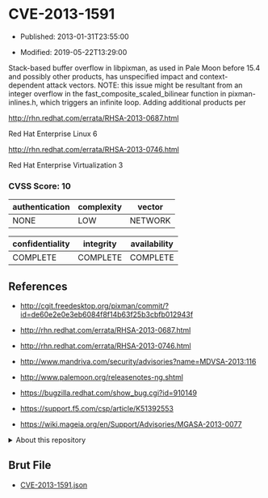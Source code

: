 # CVE-2013-1591

- Published: 2013-01-31T23:55:00

- Modified: 2019-05-22T13:29:00

Stack-based buffer overflow in libpixman, as used in Pale Moon before 15.4 and possibly other products, has unspecified impact and context-dependent attack vectors.  NOTE: this issue might be resultant from an integer overflow in the fast_composite_scaled_bilinear function in pixman-inlines.h, which triggers an infinite loop. Adding additional products per 

http://rhn.redhat.com/errata/RHSA-2013-0687.html

Red Hat Enterprise Linux 6

http://rhn.redhat.com/errata/RHSA-2013-0746.html

Red Hat Enterprise Virtualization 3

### CVSS Score: **10**

| authentication | complexity | vector |
| --- | --- | --- |
| NONE | LOW | NETWORK |

| confidentiality | integrity | availability |
| --- | --- | --- |
| COMPLETE | COMPLETE | COMPLETE |

## References

* http://cgit.freedesktop.org/pixman/commit/?id=de60e2e0e3eb6084f8f14b63f25b3cbfb012943f

* http://rhn.redhat.com/errata/RHSA-2013-0687.html

* http://rhn.redhat.com/errata/RHSA-2013-0746.html

* http://www.mandriva.com/security/advisories?name=MDVSA-2013:116

* http://www.palemoon.org/releasenotes-ng.shtml

* https://bugzilla.redhat.com/show_bug.cgi?id=910149

* https://support.f5.com/csp/article/K51392553

* https://wiki.mageia.org/en/Support/Advisories/MGASA-2013-0077

<details>
<summary>About this repository</summary> 

  This repository is part of the project [Live Hack CVE](https://github.com/Live-Hack-CVE). Main website can be found [www.live-hack.org](https://www.live-hack.org) 
  
  Made by [Sn0wAlice](https://github.com/Sn0wAlice) for the people that care about security and need to have a feed of the latest CVEs. Hope you enjoy it, don't forget to star the repo and follow me on [Twitter](https://twitter.com/Sn0wAlice) and [Github](https://github.com/Sn0wAlice). And that is my [personnal website](https://www.alice-snow.me/)

  - [Home Page](https://github.com/Live-Hack-CVE)
  - [Framework](https://github.com/Live-Hack-CVE/cve-framework)
  - [CVE database](https://github.com/Live-Hack-CVE/full_database)
  - [Changelog](https://github.com/Live-Hack-CVE/Changelog)
</details>

## Brut File

* [CVE-2013-1591.json](https://raw.githubusercontent.com/Live-Hack-CVE/full_database/main/cves/2013/CVE-2013-1591.json)

